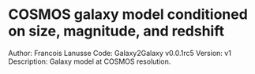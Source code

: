 # COSMOS galaxy model conditioned on size, magnitude, and redshift

Author: Francois Lanusse
Code: Galaxy2Galaxy v0.0.1rc5
Version: v1
Description: Galaxy model at COSMOS resolution.

